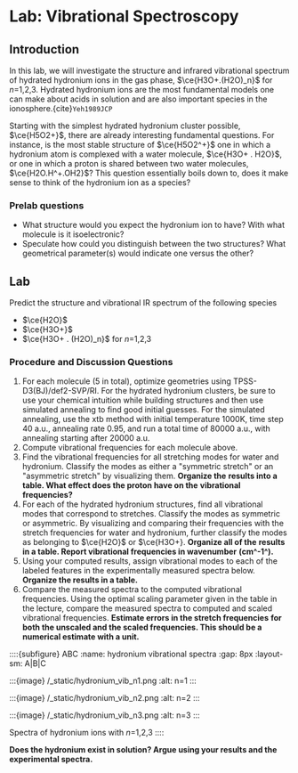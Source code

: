 # Lab: Vibrational Spectroscopy

## Introduction

In this lab, we will investigate the structure and infrared vibrational
spectrum of hydrated hydronium ions in the gas phase, $\ce{H3O+.(H2O)_n}$
for $n$=1,2,3. Hydrated hydronium ions are the most fundamental models one
can make about acids in solution and are also important species in the
ionosphere.{cite}`Yeh1989JCP`

Starting with the simplest hydrated hydronium cluster possible,
$\ce{H5O2+}$, there are already interesting fundamental questions. For
instance, is the most stable structure of $\ce{H5O2^+}$ one in which a
hydronium atom is complexed with a water molecule, $\ce{H3O+ . H2O}$,
or one in which a proton is shared between two water molecules,
$\ce{H2O.H^+.OH2}$?
This question essentially boils down to, does it make sense to think of
the hydronium ion as a species?

### Prelab questions

-   What structure would you expect the hydronium ion to have? With what
    molecule is it isoelectronic?
-   Speculate how could you distinguish between the two structures? What
    geometrical parameter(s) would indicate one versus the other?

## Lab

Predict the structure and vibrational IR spectrum of the following
species

-   $\ce{H2O}$
-   $\ce{H3O+}$
-   $\ce{H3O+ . (H2O)_n}$ for $n$=1,2,3

### Procedure and Discussion Questions

1.  For each molecule (5 in total), optimize geometries using
    TPSS-D3(BJ)/def2-SVP/RI. For the hydrated hydronium clusters, be
    sure to use your chemical intuition while building structures and
    then use simulated annealing to find good initial guesses. For the
    simulated annealing, use the xtb method with initial temperature
    1000K, time step 40 a.u., annealing rate 0.95, and run a total time
    of 80000 a.u., with annealing starting after 20000 a.u.
2.  Compute vibrational frequencies for each molecule above.
3.  Find the vibrational frequencies for all stretching modes for water
    and hydronium. Classify the modes as either a \"symmetric stretch\"
    or an \"asymmetric stretch\" by visualizing them. **Organize the**
    **results into a table. What effect does the proton have on the**
    **vibrational frequencies?**
4.  For each of the hydrated hydronium structures, find all vibrational
    modes that correspond to stretches. Classify the modes as symmetric
    or asymmetric. By visualizing and comparing their frequencies with
    the stretch frequencies for water and hydronium, further classify
    the modes as belonging to $\ce{H2O}$ or $\ce{H3O+}. **Organize all of the**
    **results in a table. Report vibrational frequencies in wavenumber**
    **(cm^-1^).**
5.  Using your computed results, assign vibrational modes to each of the
    labeled features in the experimentally measured spectra below.
    **Organize the results in a table.**
6.  Compare the measured spectra to the computed vibrational
    frequencies. Using the optimal scaling parameter given in the table
    in the lecture, compare the measured spectra to computed and scaled
    vibrational frequencies. **Estimate errors in the stretch frequencies**
    **for both the unscaled and the scaled frequencies. This should be a**
    **numerical estimate with a unit.** 

::::{subfigure} ABC
:name: hydronium vibrational spectra
:gap: 8px
:layout-sm: A|B|C

:::{image} /_static/hydronium_vib_n1.png
:alt: n=1
:::

:::{image} /_static/hydronium_vib_n2.png
:alt: n=2
:::

:::{image} /_static/hydronium_vib_n3.png
:alt: n=3
:::

Spectra of hydronium ions with $n$=1,2,3
::::

**Does the hydronium exist in solution? Argue using your results and the**
**experimental spectra.**
